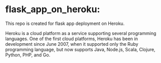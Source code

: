 # flask_app_on_heroku:


This repo is created for flask app deployment on Heroku.

Heroku is a cloud platform as a service supporting several programming languages. 
One of the first cloud platforms, Heroku has been in development since June 2007,
when it supported only the Ruby programming language, but now supports Java, Node.js, 
Scala, Clojure, Python, PHP, and Go.
